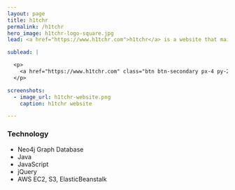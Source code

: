 ```yaml
---
layout: page
title: h1tchr
permalink: /h1tchr
hero_image: h1tchr-logo-square.jpg
lead: <a href="https://www.h1tchr.com">h1tchr</a> is a website that maintains a graph of musical relationships and allows users assemble a web of songs that are related to each other by similar sonic or lyrical qualities.   

sublead: |

  <p>
    <a href="https://www.h1tchr.com" class="btn btn-secondary px-4 py-2 btn-sm">Website</a>
  </p>

screenshots:
  - image_url: h1tchr-website.png
    caption: h1tchr website 

---
```


### Technology
- Neo4j Graph Database
- Java
- JavaScript
- jQuery
- AWS EC2, S3, ElasticBeanstalk

